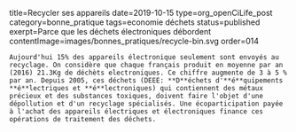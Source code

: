 title=Recycler ses appareils
date=2019-10-15
type=org_openCiLife_post
category=bonne_pratique
tags=economie déchets
status=published
exerpt=Parce que les déchets électroniques débordent
contentImage=images/bonnes_pratiques/recycle-bin.svg
order=014
~~~~~~
Aujourd'hui 15% des appareils électronique seulement sont envoyés au recyclage. On considère que chaque français produit en moyenne par an (2016) 21.3Kg de déchèts electroniques. Ce chiffre augmente de 3 à 5 % par an. Depuis 2005, ces déchets (DEEE: **D**échets d'**é**quipements **é**lectriques et **é**lectroniques) qui contiennent des métaux précieux et des substances toxiques, doivent faire l'objet d'une dépollution et d'un recyclage spécialisés. Une écoparticipation payée à l'achat des appareils électriques et électroniques finance ces opérations de traitement des déchets.